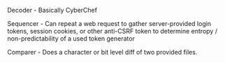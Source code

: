 Decoder - Basically CyberChef

Sequencer - Can repeat a web request to gather server-provided login tokens, session cookies, or other anti-CSRF token to determine entropy / non-predictability of a used token generator 

Comparer - Does a character or bit level diff of two provided files.